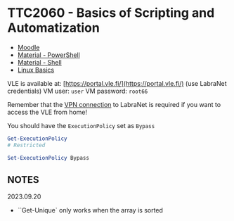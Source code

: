 # TTC2060 - Basics of Scripting and Automatization

- [Moodle](https://moodle.jamk.fi/course/view.php?id=8242)
- [Material - PowerShell](https://ttc2060.pages.labranet.jamk.fi/Powershell/01-introduction/)
- [Material - Shell](https://ttc2060.pages.labranet.jamk.fi/Shell/01.-Introduction/)
- [Linux Basics](https://hantt.pages.labranet.jamk.fi/ttc1040-material/materials/04_basic_cmds/)

VLE is available at: [https://portal.vle.fi/](https://portal.vle.fi/) (use LabraNet credentials)
VM user: `user`
VM password: `root66`

Remember that the [VPN connection](https://student.labranet.jamk.fi/wp-content/uploads/2022/01/LabraNet_Remote_Access_Guide_2022.pdf) to LabraNet is required if you want to access the VLE from home!

You should have the `ExecutionPolicy` set as `Bypass`

```ps1
Get-ExecutionPolicy
# Restricted
```

```ps1
Set-ExecutionPolicy Bypass
```

NOTES
---

2023.09.20

- ``Get-Unique` only works when the array is sorted